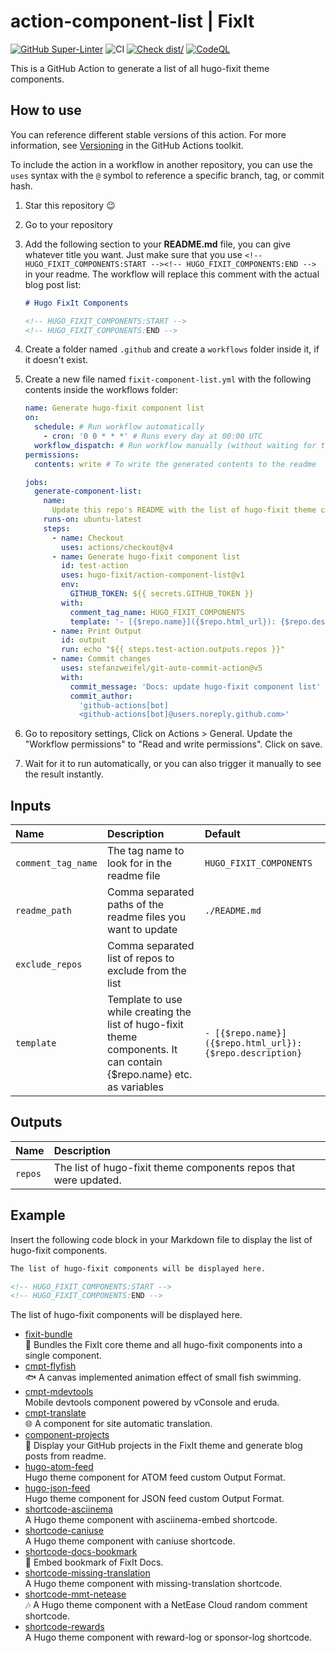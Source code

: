 # action-component-list | FixIt

[![GitHub Super-Linter](https://github.com/hugo-fixit/action-component-list/actions/workflows/linter.yml/badge.svg)](https://github.com/super-linter/super-linter)
![CI](https://github.com/hugo-fixit/action-component-list/actions/workflows/ci.yml/badge.svg)
[![Check dist/](https://github.com/hugo-fixit/action-component-list/actions/workflows/check-dist.yml/badge.svg)](https://github.com/hugo-fixit/action-component-list/actions/workflows/check-dist.yml)
[![CodeQL](https://github.com/hugo-fixit/action-component-list/actions/workflows/codeql-analysis.yml/badge.svg)](https://github.com/hugo-fixit/action-component-list/actions/workflows/codeql-analysis.yml)

This is a GitHub Action to generate a list of all hugo-fixit theme components.

## How to use

You can reference different stable versions of this action. For more
information, see
[Versioning](https://github.com/actions/toolkit/blob/master/docs/action-versioning.md)
in the GitHub Actions toolkit.

To include the action in a workflow in another repository, you can use the
`uses` syntax with the `@` symbol to reference a specific branch, tag, or commit
hash.

1. Star this repository 😉
2. Go to your repository
3. Add the following section to your **README.md** file, you can give whatever
   title you want. Just make sure that you use
   `<!-- HUGO_FIXIT_COMPONENTS:START --><!-- HUGO_FIXIT_COMPONENTS:END -->` in
   your readme. The workflow will replace this comment with the actual blog post
   list:

   ```markdown
   # Hugo FixIt Components

   <!-- HUGO_FIXIT_COMPONENTS:START -->
   <!-- HUGO_FIXIT_COMPONENTS:END -->
   ```

4. Create a folder named `.github` and create a `workflows` folder inside it, if
   it doesn't exist.
5. Create a new file named `fixit-component-list.yml` with the following
   contents inside the workflows folder:

   ```yaml
   name: Generate hugo-fixit component list
   on:
     schedule: # Run workflow automatically
       - cron: '0 0 * * *' # Runs every day at 00:00 UTC
     workflow_dispatch: # Run workflow manually (without waiting for the cron to be called), through the GitHub Actions Workflow page directly
   permissions:
     contents: write # To write the generated contents to the readme

   jobs:
     generate-component-list:
       name:
         Update this repo's README with the list of hugo-fixit theme components
       runs-on: ubuntu-latest
       steps:
         - name: Checkout
           uses: actions/checkout@v4
         - name: Generate hugo-fixit component list
           id: test-action
           uses: hugo-fixit/action-component-list@v1
           env:
             GITHUB_TOKEN: ${{ secrets.GITHUB_TOKEN }}
           with:
             comment_tag_name: HUGO_FIXIT_COMPONENTS
             template: '- [{$repo.name}]({$repo.html_url}): {$repo.description}'
         - name: Print Output
           id: output
           run: echo "${{ steps.test-action.outputs.repos }}"
         - name: Commit changes
           uses: stefanzweifel/git-auto-commit-action@v5
           with:
             commit_message: 'Docs: update hugo-fixit component list'
             commit_author:
               'github-actions[bot]
               <github-actions[bot]@users.noreply.github.com>'
   ```

6. Go to repository settings, Click on Actions > General. Update the "Workflow
   permissions" to "Read and write permissions". Click on save.
7. Wait for it to run automatically, or you can also trigger it manually to see
   the result instantly.

## Inputs

| Name               | Description                                                                                                           | Default                                                   |
| :----------------- | :-------------------------------------------------------------------------------------------------------------------- | :-------------------------------------------------------- |
| `comment_tag_name` | The tag name to look for in the readme file                                                                           | `HUGO_FIXIT_COMPONENTS`                                   |
| `readme_path`      | Comma separated paths of the readme files you want to update                                                          | `./README.md`                                             |
| `exclude_repos`    | Comma separated list of repos to exclude from the list                                                                |                                                           |
| `template`         | Template to use while creating the list of hugo-fixit theme components. It can contain {$repo.name} etc. as variables | `- [{$repo.name}]({$repo.html_url}): {$repo.description}` |

## Outputs

| Name    | Description                                                      |
| :------ | :--------------------------------------------------------------- |
| `repos` | The list of hugo-fixit theme components repos that were updated. |

## Example

Insert the following code block in your Markdown file to display the list of
hugo-fixit components.

```md
The list of hugo-fixit components will be displayed here.

<!-- HUGO_FIXIT_COMPONENTS:START -->
<!-- HUGO_FIXIT_COMPONENTS:END -->
```

The list of hugo-fixit components will be displayed here.

<!-- FIXIT_COMPONENTS:START -->
- [fixit-bundle](https://github.com/hugo-fixit/fixit-bundle)\
  🌲 Bundles the FixIt core theme and all hugo-fixit components into a single component.
- [cmpt-flyfish](https://github.com/hugo-fixit/cmpt-flyfish)\
  🐟 A canvas implemented animation effect of small fish swimming.
- [cmpt-mdevtools](https://github.com/hugo-fixit/cmpt-mdevtools)\
  Mobile devtools component powered by vConsole and eruda.
- [cmpt-translate](https://github.com/hugo-fixit/cmpt-translate)\
  🌐 A component for site automatic translation.
- [component-projects](https://github.com/hugo-fixit/component-projects)\
  🐙 Display your GitHub projects in the FixIt theme and generate blog posts from readme.
- [hugo-atom-feed](https://github.com/hugo-fixit/hugo-atom-feed)\
  Hugo theme component for ATOM feed custom Output Format.
- [hugo-json-feed](https://github.com/hugo-fixit/hugo-json-feed)\
  Hugo theme component for JSON feed custom Output Format.
- [shortcode-asciinema](https://github.com/hugo-fixit/shortcode-asciinema)\
  A Hugo theme component with asciinema-embed shortcode.
- [shortcode-caniuse](https://github.com/hugo-fixit/shortcode-caniuse)\
  A Hugo theme component with caniuse shortcode.
- [shortcode-docs-bookmark](https://github.com/hugo-fixit/shortcode-docs-bookmark)\
  🔖 Embed bookmark of FixIt Docs.
- [shortcode-missing-translation](https://github.com/hugo-fixit/shortcode-missing-translation)\
  A Hugo theme component with missing-translation shortcode.
- [shortcode-mmt-netease](https://github.com/hugo-fixit/shortcode-mmt-netease)\
  🎶 A Hugo theme component with a NetEase Cloud random comment shortcode.
- [shortcode-rewards](https://github.com/hugo-fixit/shortcode-rewards)\
  A Hugo theme component with reward-log or sponsor-log shortcode.
<!-- FIXIT_COMPONENTS:END -->
